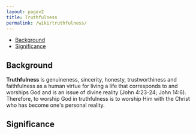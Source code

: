 ```yaml
---
layout: pagev2
title: Truthfulness
permalink: /wiki/truthfulness/
---
```

- [Background](#background)
- [Significance](#significance)

## Background

**Truthfulness** is genuineness, sincerity, honesty, trustworthiness and faithfulness as a human virtue for living a life that corresponds to and worships God and is an issue of divine reality (John 4:23-24; John 14:6). Therefore, to worship God in truthfulness is to worship Him with the Christ who has become one's personal reality.

## Significance
